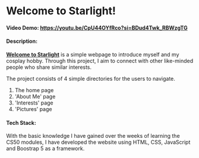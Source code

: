 # Welcome to Starlight!

#### Video Demo:  https://youtu.be/CpU44OYfRco?si=BDud4Twk_RBWzgTG 
#### Description:
[**Welcome to Starlight**](https://curegoh.github.io/) is a simple webpage to introduce myself and my cosplay hobby. Through this project, I aim to connect with other like-minded people who share similar interests.

The project consists of 4 simple directories for the users to navigate.
1. The home page
2. 'About Me' page
3. 'Interests' page
4. 'Pictures' page

#### Tech Stack:
With the basic knowledge I have gained over the weeks of learning the CS50 modules, I have developed the website using HTML, CSS, JavaScript and Boostrap 5 as a framework. 
